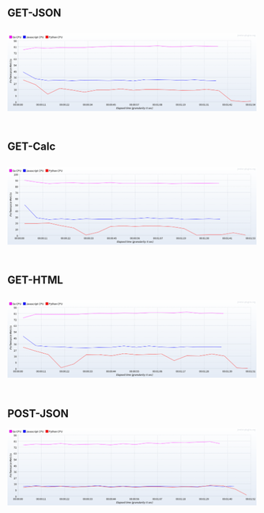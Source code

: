 ## GET-JSON
<img src="get-json-cpu.png"><br><br>
---
## GET-Calc
<img src="get-calc-cpu.png"><br><br>
---
## GET-HTML
<img src="get-html-cpu.png"><br><br>
---
## POST-JSON
<img src="post-json-cpu.png"><br><br>
